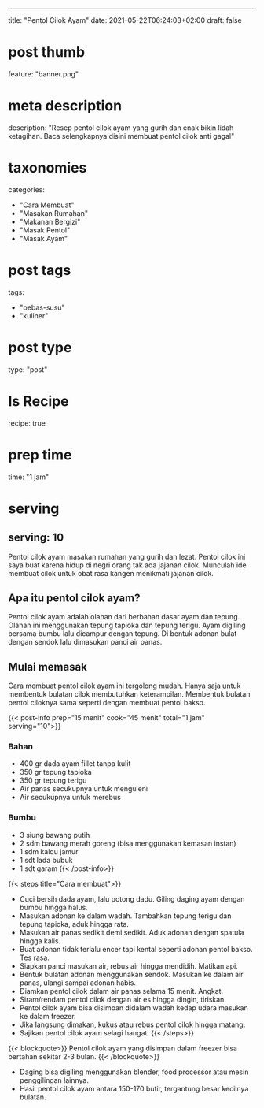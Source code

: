
---
title: "Pentol Cilok Ayam"
date: 2021-05-22T06:24:03+02:00
draft: false

# post thumb
feature: "banner.png"

# meta description
description: "Resep pentol cilok ayam yang gurih dan enak bikin lidah ketagihan. Baca selengkapnya disini membuat pentol cilok anti gagal"

# taxonomies
categories:
  - "Cara Membuat"
  - "Masakan Rumahan"
  - "Makanan Bergizi"
  - "Masak Pentol"
  - "Masak Ayam"

# post tags
tags:
  - "bebas-susu"
  - "kuliner"

# post type
type: "post"

# Is Recipe
recipe: true

# prep time
time: "1 jam"

# serving
serving: 10
---
Pentol cilok ayam masakan rumahan yang gurih dan lezat. Pentol cilok ini saya buat karena hidup di negri orang tak ada jajanan cilok. Munculah ide membuat cilok untuk obat rasa kangen menikmati jajanan cilok.

## Apa itu pentol cilok ayam?

Pentol cilok ayam adalah olahan dari berbahan dasar ayam dan tepung. Olahan ini menggunakan tepung tapioka dan tepung terigu. Ayam digiling bersama bumbu lalu dicampur dengan tepung. Di bentuk adonan bulat dengan sendok lalu dimasukan panci air panas.

## Mulai memasak

Cara membuat pentol cilok ayam ini tergolong mudah. Hanya saja untuk membentuk bulatan cilok membutuhkan keterampilan. Membentuk bulatan pentol ciloknya sama seperti dengan membuat pentol bakso.

{{< post-info prep="15 menit" cook="45 menit" total="1 jam" serving="10">}}

### Bahan

-   400 gr dada ayam fillet tanpa kulit
-   350 gr tepung tapioka
-   350 gr tepung terigu
-   Air panas secukupnya untuk menguleni
-   Air secukupnya untuk merebus

### Bumbu

-   3 siung bawang putih
-   2 sdm bawang merah goreng (bisa menggunakan kemasan instan)
-   1 sdm kaldu jamur
-   1 sdt lada bubuk
-   1 sdt garam
{{< /post-info>}}

{{< steps title="Cara membuat">}}
-   Cuci bersih dada ayam, lalu potong dadu. Giling daging ayam dengan bumbu hingga halus.
-   Masukan adonan ke dalam wadah. Tambahkan tepung terigu dan tepung tapioka, aduk hingga rata.
-   Masukan air panas sedikit demi sedikit. Aduk adonan dengan spatula hingga kalis.
-   Buat adonan tidak terlalu encer tapi kental seperti adonan pentol bakso. Tes rasa.
-   Siapkan panci masukan air, rebus air hingga mendidih. Matikan api.
-   Bentuk bulatan adonan menggunakan sendok. Masukan ke dalam air panas, ulangi sampai adonan habis.
-   Diamkan pentol cilok dalam air panas selama 15 menit. Angkat.
-   Siram/rendam pentol cilok dengan air es hingga dingin, tiriskan.
-   Pentol cilok ayam bisa disimpan didalam wadah kedap udara masukan ke dalam freezer.
-   Jika langsung dimakan, kukus atau rebus pentol cilok hingga matang.
-   Sajikan pentol cilok ayam selagi hangat.
{{< /steps>}}

{{< blockquote>}}
Pentol cilok ayam yang disimpan dalam freezer bisa bertahan sekitar 2-3 bulan.
{{< /blockquote>}}
-   Daging bisa digiling menggunakan blender, food processor atau mesin penggilingan lainnya.
-   Hasil pentol cilok ayam  antara 150-170 butir, tergantung besar kecilnya bulatan.